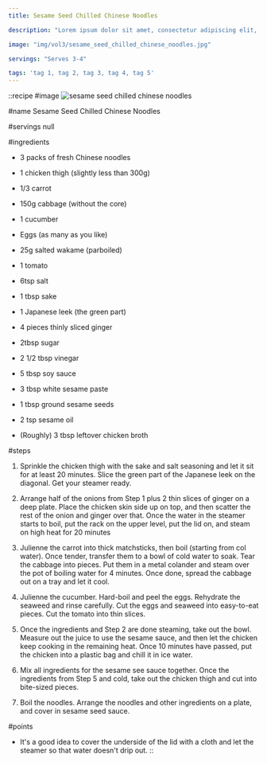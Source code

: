 ```yaml
---
title: Sesame Seed Chilled Chinese Noodles

description: "Lorem ipsum dolor sit amet, consectetur adipiscing elit, sed do eiusmod tempor incididunt ut labore et dolore magna aliqua. Tincidunt eget nullam non nisi est sit amet facilisis."

image: "img/vol3/sesame_seed_chilled_chinese_noodles.jpg"

servings: "Serves 3-4"

tags: 'tag 1, tag 2, tag 3, tag 4, tag 5'
---
```


::recipe
#image
![sesame seed chilled chinese noodles](/img/vol3/sesame_seed_chilled_chinese_noodles.jpg)

#name
Sesame Seed Chilled Chinese Noodles

#servings
null

#ingredients
- 3 packs of fresh Chinese noodles
- 1 chicken thigh (slightly less than 300g)
- 1/3 carrot
- 150g cabbage (without the core)
- 1 cucumber
- Eggs (as many as you like)
- 25g salted wakame (parboiled)
- 1 tomato

- 6tsp salt
- 1 tbsp sake
- 1 Japanese leek (the green part)
- 4 pieces thinly sliced ginger

- 2tbsp sugar
- 2 1/2 tbsp vinegar
- 5 tbsp soy sauce
- 3 tbsp white sesame paste
- 1 tbsp ground sesame seeds
- 2 tsp sesame oil
- (Roughly) 3 tbsp leftover chicken broth

#steps
1. Sprinkle the chicken thigh with the sake and salt seasoning and let it sit for at least 20 minutes. Slice the green part of the Japanese leek on the diagonal. Get your steamer ready.

2. Arrange half of the onions from Step 1 plus 2 thin slices of ginger on a deep plate. Place the chicken skin side up on top, and then scatter the rest of the onion and ginger over that. Once the water in the steamer starts to boil, put the rack on the upper level, put the lid on, and steam on high heat for 20 minutes

3. Julienne the carrot into thick matchsticks, then boil (starting from col water). Once tender, transfer them to a bowl of cold water to soak. Tear the cabbage into pieces. Put them in a metal colander and steam over the pot of boiling water for 4 minutes. Once done, spread the cabbage out on a tray and let it cool.

4. Julienne the cucumber. Hard-boil and peel the eggs. Rehydrate the seaweed and rinse carefully. Cut the eggs and seaweed into easy-to-eat pieces. Cut the tomato into thin slices.

5. Once the ingredients and Step 2 are done steaming, take out the bowl. Measure out the juice to use the sesame sauce, and then let the chicken keep cooking in the remaining heat. Once 10 minutes have passed, put the chicken into a plastic bag and chill it in ice water.

6. Mix all ingredients for the sesame see sauce together. Once the ingredients from Step 5 and cold, take out the chicken thigh and cut into bite-sized pieces.

7. Boil the noodles. Arrange the noodles and other ingredients on a plate, and cover in sesame seed sauce.

#points
- It's a good idea to cover the underside of the lid with a cloth and let the steamer so that water doesn't drip out.
::